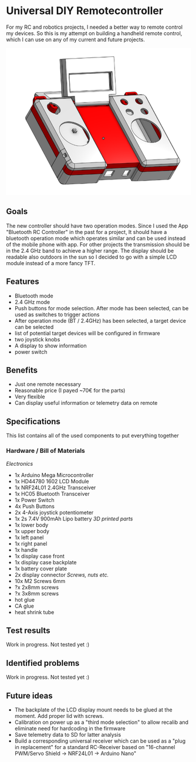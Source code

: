 # Universal DIY Remotecontroller

For my RC and robotics projects, I needed a better way to remote control my devices. 
So this is my attempt on building a handheld remote control, which I can use on any of 
my current and future projects.

![CAD design screenshot](images/cad_design.PNG)
## Goals
The new controller should have two operation modes. Since I used the App "Bluetooth RC Controller" 
in the past for a project, It should have a bluetooth operation mode which operates similar and can be used 
instead of the mobile phone with app.
For other projects the transmission should be in the 2.4 GHz band to achieve a higher range.
The display should be readable also outdoors in the sun so I decided to go with a simple LCD 
module instead of a more fancy TFT.

## Features
- Bluetooth mode
- 2.4 GHz mode
- Push buttons for mode selection. After mode has been selected, can be used as switches to trigger actions
- After operation mode (BT / 2.4GHz) has been selected, a target device can be selected
- list of potential target devices will be configured in firmware
- two joystick knobs
- A display to show information
- power switch

## Benefits
- Just one remote necessary
- Reasonable price (I payed ~70€ for the parts)
- Very flexible
- Can display useful information or telemetry data on remote

## Specifications
This list contains all of the used components to put everything together
### Hardware / Bill of Materials
*Electronics*
- 1x Arduino Mega Microcontroller
- 1x HD44780 1602 LCD Module
- 1x NRF24L01 2.4GHz Transceiver
- 1x HC05 Bluetooth Transceiver
- 1x Power Switch
- 4x Push Buttons
- 2x 4-Axis joystick potentiometer
- 1x 2s 7.4V  900mAh Lipo battery
*3D printed parts*
- 1x lower body 
- 1x upper body
- 1x left panel
- 1x right panel
- 1x handle
- 1x display case front
- 1x display case backplate
- 1x battery cover plate
- 2x display connector
*Screws, nuts etc.*
- 10x M2 Screws 6mm
- ?x 2x8mm screws
- ?x 3x8mm screws
- hot glue
- CA glue
- heat shrink tube
## Test results
Work in progress. Not tested yet :)
## Identified problems
Work in progress. Not tested yet :)
## Future ideas
- The backplate of the LCD display mount needs to be glued at the moment. Add proper lid with screws.
- Calibration on power up as a "third mode selection" to allow recalib and eliminate need for 
  hardcoding in the firmware
- Save telemetry data to SD for latter analysis
- Build a corresponding universal receiver which can be used as a "plug in replacement" for a 
  standard RC-Receiver based on "16-channel PWM/Servo Shield -> NRF24L01 -> Arduino Nano"
  
